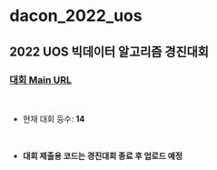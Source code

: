 # dacon_2022_uos
## 2022 UOS 빅데이터 알고리즘 경진대회

### [대회 Main URL](https://dacon.io/competitions/official/236029/overview/description)

<br>

- 현재 대회 등수: **14**

<br>

- **대회 제출용 코드는 경진대회 종료 후 업로드 예정**




